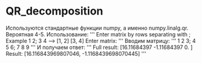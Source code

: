 # QR_decomposition
Используются стандартные функции numpy, а именно numpy.linalg.qr. Вероятная 4-5.
Использование:
'''
Enter matrix by rows separating with ;
Example
1 2; 3 4 --> [1, 2]
             [3, 4]
Enter matrix:
'''
Вводим матрицу:
'''
1 2 3; 4 5 6; 7 8 9
'''
И получаем ответ:
'''
Full result:  [16.11684397 -1.11684397  0.        ]
Result:  [16.116843969807046, -1.1168439698070445]
'''
